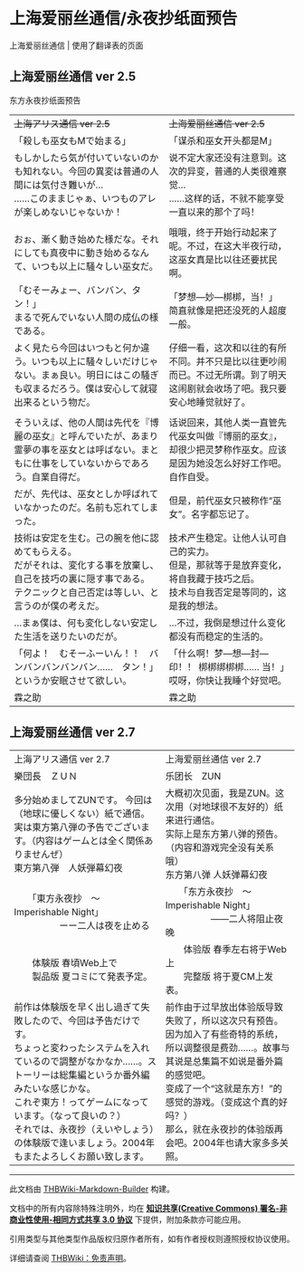 # 上海爱丽丝通信/永夜抄纸面预告

<!-- source html: G:\repos\THBWiki-Markdown-Builder\THBWikiMarkdown\Temp\main\4\41\ns0%3A%E4%B8%8A%E6%B5%B7%E7%88%B1%E4%B8%BD%E4%B8%9D%E9%80%9A%E4%BF%A1%2F%E6%B0%B8%E5%A4%9C%E6%8A%84%E7%BA%B8%E9%9D%A2%E9%A2%84%E5%91%8A.html -->

上海爱丽丝通信 | 使用了翻译表的页面

## 上海爱丽丝通信 ver 2.5
[](./文件-上海爱丽丝通信永夜抄纸面预告.jpg.md)  [](./文件-上海爱丽丝通信永夜抄纸面预告.jpg.md)东方永夜抄纸面预告


<table><tbody><tr class="tt-content-header" id="上海爱丽丝通信_ver_2.5-1" data-pos="&#91;&quot;\u4e0a\u6d77\u7231\u4e3d\u4e1d\u901a\u4fe1 ver 2.5&quot;,1&#93;"><td class="tt-jah" lang="ja"><div class="poem"><s>上海アリス通信 ver 2.5</s></div></td><td class="tt-zhh" lang="zh"><div class="poem"><s>上海爱丽丝通信 ver 2.5</s></div></td></tr><tr class="tt-content-header" id="上海爱丽丝通信_ver_2.5-2" data-pos="&#91;&quot;\u4e0a\u6d77\u7231\u4e3d\u4e1d\u901a\u4fe1 ver 2.5&quot;,2&#93;"><td class="tt-jah" lang="ja"><div class="poem">「殺しも巫女もMで始まる」</div></td><td class="tt-zhh" lang="zh"><div class="poem">「谋杀和巫女开头都是M」</div></td></tr><tr class="tt-content" id="上海爱丽丝通信_ver_2.5-3" data-pos="&#91;&quot;\u4e0a\u6d77\u7231\u4e3d\u4e1d\u901a\u4fe1 ver 2.5&quot;,3&#93;"><td class="tt-ja" lang="ja"><div class="poem">もしかしたら気が付いていないのかも知れない。今回の異変は普通の人間には気付き難いが…<br>……このままじゃぁ、いつものアレが楽しめないじゃないか！</div></td><td class="tt-zh" lang="zh"><div class="poem">说不定大家还没有注意到。这次的异变，普通的人类很难察觉…<br>……这样的话，不就不能享受一直以来的那个了吗！<br></div></td></tr><tr class="tt-header" id="上海爱丽丝通信_ver_2.5-4" data-pos="&#91;&quot;\u4e0a\u6d77\u7231\u4e3d\u4e1d\u901a\u4fe1 ver 2.5&quot;,4&#93;"><td colspan="2" id="" class="tt-header" lang="zh"><div class="poem"></div></td></tr><tr class="tt-content" id="上海爱丽丝通信_ver_2.5-5" data-pos="&#91;&quot;\u4e0a\u6d77\u7231\u4e3d\u4e1d\u901a\u4fe1 ver 2.5&quot;,5&#93;"><td class="tt-ja" lang="ja"><div class="poem">おぉ、漸く動き始めた様だな。それにしても真夜中に動き始めるなんて、いつも以上に騒々しい巫女だ。</div></td><td class="tt-zh" lang="zh"><div class="poem">哦哦，终于开始行动起来了呢。不过，在这大半夜行动，这巫女真是比以往还要扰民啊。<br></div></td></tr><tr class="tt-content" id="上海爱丽丝通信_ver_2.5-6" data-pos="&#91;&quot;\u4e0a\u6d77\u7231\u4e3d\u4e1d\u901a\u4fe1 ver 2.5&quot;,6&#93;"><td class="tt-ja" lang="ja"><div class="poem">「むそーみょー、バンバン、タン！」<br>まるで死んでいない人間の成仏の様である。</div></td><td class="tt-zh" lang="zh"><div class="poem">「梦想—妙—梆梆，当！」<br>简直就像是把还没死的人超度一般。<br></div></td></tr><tr class="tt-content" id="上海爱丽丝通信_ver_2.5-7" data-pos="&#91;&quot;\u4e0a\u6d77\u7231\u4e3d\u4e1d\u901a\u4fe1 ver 2.5&quot;,7&#93;"><td class="tt-ja" lang="ja"><div class="poem">よく見たら今回はいつもと何か違う。いつも以上に騒々しいだけじゃない。まぁ良い。明日にはこの騒ぎも収まるだろう。僕は安心して就寝出来るという物だ。</div></td><td class="tt-zh" lang="zh"><div class="poem">仔细一看，这次和以往的有所不同。并不只是比以往更吵闹而已。不过无所谓。到了明天这闹剧就会收场了吧。我只要安心地睡觉就好了。<br></div></td></tr><tr class="tt-header" id="上海爱丽丝通信_ver_2.5-8" data-pos="&#91;&quot;\u4e0a\u6d77\u7231\u4e3d\u4e1d\u901a\u4fe1 ver 2.5&quot;,8&#93;"><td colspan="2" id="" class="tt-header" lang="zh"><div class="poem"></div></td></tr><tr class="tt-content" id="上海爱丽丝通信_ver_2.5-9" data-pos="&#91;&quot;\u4e0a\u6d77\u7231\u4e3d\u4e1d\u901a\u4fe1 ver 2.5&quot;,9&#93;"><td class="tt-ja" lang="ja"><div class="poem">そういえば、他の人間は先代を『博麗の巫女』と呼んでいたが、あまり霊夢の事を巫女とは呼ばない。まともに仕事をしていないからであろう。自業自得だ。</div></td><td class="tt-zh" lang="zh"><div class="poem">话说回来，其他人类一直管先代巫女叫做『博丽的巫女』，却很少把灵梦称作巫女。应该是因为她没怎么好好工作吧。自作自受。<br></div></td></tr><tr class="tt-content" id="上海爱丽丝通信_ver_2.5-10" data-pos="&#91;&quot;\u4e0a\u6d77\u7231\u4e3d\u4e1d\u901a\u4fe1 ver 2.5&quot;,10&#93;"><td class="tt-ja" lang="ja"><div class="poem">だが、先代は、巫女としか呼ばれていなかったのだ。名前も忘れてしまった。</div></td><td class="tt-zh" lang="zh"><div class="poem">但是，前代巫女只被称作“巫女”。名字都忘记了。<br></div></td></tr><tr class="tt-content" id="上海爱丽丝通信_ver_2.5-11" data-pos="&#91;&quot;\u4e0a\u6d77\u7231\u4e3d\u4e1d\u901a\u4fe1 ver 2.5&quot;,11&#93;"><td class="tt-ja" lang="ja"><div class="poem">技術は安定を生む。己の腕を他に認めてもらえる。<br>だがそれは、変化する事を放棄し、自己を技巧の裏に隠す事である。<br>テクニックと自己否定は等しい、と言うのが僕の考えだ。</div></td><td class="tt-zh" lang="zh"><div class="poem">技术产生稳定。让他人认可自己的实力。<br>但是，那就等于是放弃变化，将自我藏于技巧之后。<br>技术与自我否定是等同的，这是我的想法。<br></div></td></tr><tr class="tt-content" id="上海爱丽丝通信_ver_2.5-12" data-pos="&#91;&quot;\u4e0a\u6d77\u7231\u4e3d\u4e1d\u901a\u4fe1 ver 2.5&quot;,12&#93;"><td class="tt-ja" lang="ja"><div class="poem">…まぁ僕は、何も変化しない安定した生活を送りたいのだが。</div></td><td class="tt-zh" lang="zh"><div class="poem">…不过，我倒是想过什么变化都没有而稳定的生活的。<br></div></td></tr><tr class="tt-content" id="上海爱丽丝通信_ver_2.5-13" data-pos="&#91;&quot;\u4e0a\u6d77\u7231\u4e3d\u4e1d\u901a\u4fe1 ver 2.5&quot;,13&#93;"><td class="tt-ja" lang="ja"><div class="poem">「何よ！　むそーふーいん！！　バンバンバンバンバン……　タン！」<br>というか安眠させて欲しい。</div></td><td class="tt-zh" lang="zh"><div class="poem">「什么啊！梦—想—封—印！！ 梆梆绑梆梆…… 当！」<br>哎呀，你快让我睡个好觉吧。<br></div></td></tr><tr class="tt-content-right" id="上海爱丽丝通信_ver_2.5-14" data-pos="&#91;&quot;\u4e0a\u6d77\u7231\u4e3d\u4e1d\u901a\u4fe1 ver 2.5&quot;,14&#93;"><td class="tt-jar" lang="ja"><div class="poem">霖之助</div></td><td class="tt-zhr" lang="zh"><div class="poem">霖之助<br></div></td></tr></tbody></table>



## 上海爱丽丝通信 ver 2.7


<table><tbody><tr class="tt-content" id="上海爱丽丝通信_ver_2.7-1" data-pos="&#91;&quot;\u4e0a\u6d77\u7231\u4e3d\u4e1d\u901a\u4fe1 ver 2.7&quot;,1&#93;"><td class="tt-ja" lang="ja"><div class="poem">上海アリス通信 ver 2.7</div></td><td class="tt-zh" lang="zh"><div class="poem">上海爱丽丝通信 ver 2.7<br></div></td></tr><tr class="tt-content-right" id="上海爱丽丝通信_ver_2.7-2" data-pos="&#91;&quot;\u4e0a\u6d77\u7231\u4e3d\u4e1d\u901a\u4fe1 ver 2.7&quot;,2&#93;"><td class="tt-jar" lang="ja"><div class="poem">樂団長　ＺＵＮ</div></td><td class="tt-zhr" lang="zh"><div class="poem">乐团长　ZUN<br></div></td></tr><tr class="tt-content" id="上海爱丽丝通信_ver_2.7-3" data-pos="&#91;&quot;\u4e0a\u6d77\u7231\u4e3d\u4e1d\u901a\u4fe1 ver 2.7&quot;,3&#93;"><td class="tt-ja" lang="ja"><div class="poem">多分始めましてZUNです。 今回は（地球に優しくない）紙で通信。<br>実は東方第八弾の予告でございます。（内容はゲームとは全く関係ありませんぜ）<br>東方第八弾　人妖弾幕幻夜</div></td><td class="tt-zh" lang="zh"><div class="poem">大概初次见面，我是ZUN。这次用（对地球很不友好的）纸来进行通信。<br>实际上是东方第八弹的预告。（内容和游戏完全没有关系哦）<br>东方第八弹 人妖弹幕幻夜<br></div></td></tr><tr class="tt-content" id="上海爱丽丝通信_ver_2.7-4" data-pos="&#91;&quot;\u4e0a\u6d77\u7231\u4e3d\u4e1d\u901a\u4fe1 ver 2.7&quot;,4&#93;"><td class="tt-ja" lang="ja"><div class="poem">　　「東方永夜抄　～ Imperishable Night」<br>　　　　　ーー二人は夜を止める</div></td><td class="tt-zh" lang="zh"><div class="poem">　　「东方永夜抄　～ Imperishable Night」<br>　　　　　――二人将阻止夜晚<br></div></td></tr><tr class="tt-content" id="上海爱丽丝通信_ver_2.7-5" data-pos="&#91;&quot;\u4e0a\u6d77\u7231\u4e3d\u4e1d\u901a\u4fe1 ver 2.7&quot;,5&#93;"><td class="tt-ja" lang="ja"><div class="poem">　　体験版 春頃Web上で<br>　　製品版 夏コミにて発表予定。</div></td><td class="tt-zh" lang="zh"><div class="poem">　　体验版 春季左右将于Web上<br>　　完整版 将于夏CM上发表。<br></div></td></tr><tr class="tt-content" id="上海爱丽丝通信_ver_2.7-6" data-pos="&#91;&quot;\u4e0a\u6d77\u7231\u4e3d\u4e1d\u901a\u4fe1 ver 2.7&quot;,6&#93;"><td class="tt-ja" lang="ja"><div class="poem">前作は体験版を早く出し過ぎて失敗したので、今回は予告だけです。<br>ちょっと変わったシステムを入れているので調整がなかなか……。ストーリーは総集編というか番外編みたいな感じかな。<br>これぞ東方！ってゲームになっています。（なって良いの？）<br>それでは、永夜抄（えいやしょう）の体験版で逢いましょう。2004年もまたよろしくお願い致します。</div></td><td class="tt-zh" lang="zh"><div class="poem">前作由于过早放出体验版导致失败了，所以这次只有预告。<br>因为加入了有些奇特的系统，所以调整很是费劲……。故事与其说是总集篇不如说是番外篇的感觉吧。<br>变成了一个“这就是东方！”的感觉的游戏。（变成这个真的好吗？）<br>那么，就在永夜抄的体验版再会吧。2004年也请大家多多关照。<br></div></td></tr></tbody></table>



  
  

  





---

此文档由 [THBWiki-Markdown-Builder](https://github.com/Delsin-Yu/THBWiki-Markdown-Builder) 构建。

文档中的所有内容除特殊注明外，均在 [**知识共享(Creative Commons) 署名-非商业性使用-相同方式共享 3.0 协议**](https://creativecommons.org/licenses/by-sa/3.0/deed.zh-hans) 下提供，附加条款亦可能应用。

引用类型与其他类型作品版权归原作者所有，如有作者授权则遵照授权协议使用。

详细请查阅 [THBWiki：免责声明](https://thbwiki.cc/THBWiki:%E5%85%8D%E8%B4%A3%E5%A3%B0%E6%98%8E)。

